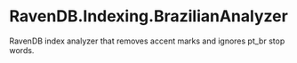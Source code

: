 # RavenDB.Indexing.BrazilianAnalyzer

RavenDB index analyzer that removes accent marks and ignores pt_br stop words.
